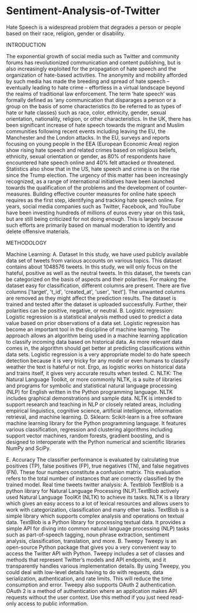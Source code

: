 # Sentiment-Analysis-of-Twitter
Hate Speech is a widespread problem that degrades a person or people based on their race, religion, gender or disability. 


INTRODUCTION

The exponential growth of social media such as Twitter and
community forums has revolutionized communication and
content publishing, but is also increasingly exploited for the
propagation of hate speech and the organization of hate-based
activities. The anonymity and mobility afforded by such
media has made the breeding and spread of hate speech –
eventually leading to hate crime – effortless in a virtual landscape
beyond the realms of traditional law enforcement. The
term ‘hate speech’ was formally defined as ‘any
communication that disparages a person or a group on the
basis of some characteristics (to be referred to as types of hate
or hate classes) such as race, color, ethnicity, gender, sexual
orientation, nationality, religion, or other characteristics. In
the UK, there has been significant increase of hate speech
towards the migrant and Muslim communities following
recent events including leaving the EU, the Manchester and
the London attacks. In the EU, surveys and reports focusing
on young people in the EEA (European Economic Area)
region show rising hate speech and related crimes based on
religious beliefs, ethnicity, sexual orientation or gender, as
80% of respondents have encountered hate speech online and
40% felt attacked or threatened. Statistics also show that in
the US, hate speech and crime is on the rise since the Trump
election. The urgency of this matter has been increasingly
recognized, as a range of international initiatives have been
launched towards the qualification of the problems and the
development of counter-measures. Building effective counter
measures for online hate speech requires as the first step,
identifying and tracking hate speech online. For years, social
media companies such as Twitter, Facebook, and YouTube
have been investing hundreds of millions of euros every year
on this task, but are still being criticized for not doing enough.
This is largely because such efforts are primarily based on
manual moderation to identify and delete offensive materials.


METHODOLOGY

Machine Learning:
A. Dataset
In this study, we have used publicly available data set of
tweets from various accounts on various topics. This dataset
contains about 1048576 tweets. In this study, we will only
focus on the hateful, positive as well as the neutral tweets. In
this dataset, the tweets can be categorized on the basis of
aspects and their polarities. For making the dataset easy for
classification, different columns are present. There are five
columns ['target', 't_id', 'created_at', 'user', 'text']. The
unwanted columns are removed as they might affect the
prediction results. The dataset is trained and tested after the
dataset is uploaded successfully. Further, their polarities can
be positive, negative, or neutral.
B. Logistic regression:
Logistic regression is a statistical analysis method used to
predict a data value based on prior observations of a data set.
Logistic regression has become an important tool in the
discipline of machine learning. The approach allows an
algorithm being used in a machine learning application to
classify incoming data based on historical data. As more
relevant data comes in, the algorithm should get better at
predicting classifications within data sets. Logistic regression
is a very appropriate model to do hate speech detection
because it is very tricky for any model or even humans to
classify weather the text is hateful or not. Ergo, as logistic
works on historical data and trains itself, it gives very accurate
results when tested.
C. NLTK:
The Natural Language Toolkit, or more commonly NLTK, is
a suite of libraries and programs for symbolic and statistical
natural language processing (NLP) for English written in the
Python programming language. NLTK includes graphical
demonstrations and sample data. NLTK is intended to support
research and teaching in NLP or closely related areas,
including empirical linguistics, cognitive science, artificial
intelligence, information retrieval, and machine learning.
D. Sklearn:
Scikit-learn is a free software machine learning library for the
Python programming language. It features various
classification, regression and clustering algorithms including
support vector machines, random forests, gradient boosting,
and is designed to interoperate with the Python numerical and
scientific libraries NumPy and SciPy.

E. Accuracy
The classifier performance is evaluated by calculating true
positives (TP), false positives (FP), true negatives (TN), and
false negatives (FN). These four numbers constitute a
confusion matrix. This evaluation refers to the total number
of instances that are correctly classified by the trained model.
Real time tweets twitter analysis:
A. Textblob
TextBlob is a python library for Natural Language Processing
(NLP).TextBlob actively used Natural Language ToolKit
(NLTK) to achieve its tasks. NLTK is a library which gives
an easy access to a lot of lexical resources and allows users to
work with categorization, classification and many other tasks.
TextBlob is a simple library which supports complex analysis
and operations on textual data. TextBlob is a Python library
for processing textual data. It provides a simple API for diving
into common natural language processing (NLP) tasks such
as part-of-speech tagging, noun phrase extraction, sentiment
analysis, classification, translation, and more.
B. Tweepy
Tweepy is an open-source Python package that gives you a
very convenient way to access the Twitter API with Python.
Tweepy includes a set of classes and methods that represent
Twitter’s models and API endpoints, and it transparently
handles various implementation details. By using Tweepy,
you could deal with low-level details having to do with
requests, data serialization, authentication, and rate limits.
This will reduce the time consumption and error. Tweepy also
supports OAuth 2 authentication. OAuth 2 is a method of
authentication where an application makes API requests
without the user context. Use this method if you just need
read-only access to public information.

